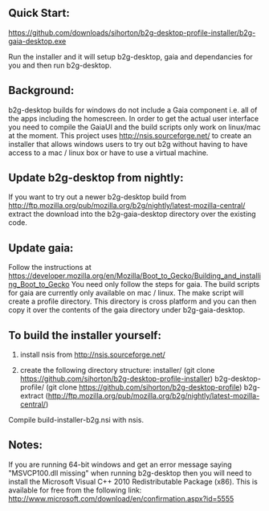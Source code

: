 Quick Start:
------------

https://github.com/downloads/sihorton/b2g-desktop-profile-installer/b2g-gaia-desktop.exe

Run the installer and it will setup b2g-desktop, gaia and dependancies for you and then run b2g-desktop.

Background:
-----------

b2g-desktop builds for windows do not include a Gaia component i.e. all of the apps including the homescreen. 
In order to get the actual user interface you need to compile the GaiaUI and the build scripts only work on linux/mac
at the moment. This project uses http://nsis.sourceforge.net/ to create an installer that allows windows users
to try out b2g without having to have access to a mac / linux box or have to use a virtual machine.

Update b2g-desktop from nightly:
--------------------------------
If you want to try out a newer b2g-desktop build from http://ftp.mozilla.org/pub/mozilla.org/b2g/nightly/latest-mozilla-central/
extract the download into the b2g-gaia-desktop directory over the existing code.

Update gaia:
------------
Follow the instructions at https://developer.mozilla.org/en/Mozilla/Boot_to_Gecko/Building_and_installing_Boot_to_Gecko
You need only follow the steps for gaia. The build scripts for gaia are currently only available on mac / linux.
The make script will create a profile directory. This directory is cross platform and you can then copy it over the
contents of the gaia directory under b2g-gaia-desktop.

To build the installer yourself:
--------------------------------

1) install nsis from http://nsis.sourceforge.net/

2) create the following directory structure:
  installer/ (git clone https://github.com/sihorton/b2g-desktop-profile-installer)
  b2g-desktop-profile/ (git clone https://github.com/sihorton/b2g-desktop-profile)
  b2g-extract (http://ftp.mozilla.org/pub/mozilla.org/b2g/nightly/latest-mozilla-central/)

Compile build-installer-b2g.nsi with nsis.

Notes:
------

If you are running 64-bit windows and get an error message saying "MSVCP100.dll missing" when running b2g-desktop then you will need to install the Microsoft Visual C++ 2010 Redistributable Package (x86). This is available for free from the following link: http://www.microsoft.com/download/en/confirmation.aspx?id=5555
